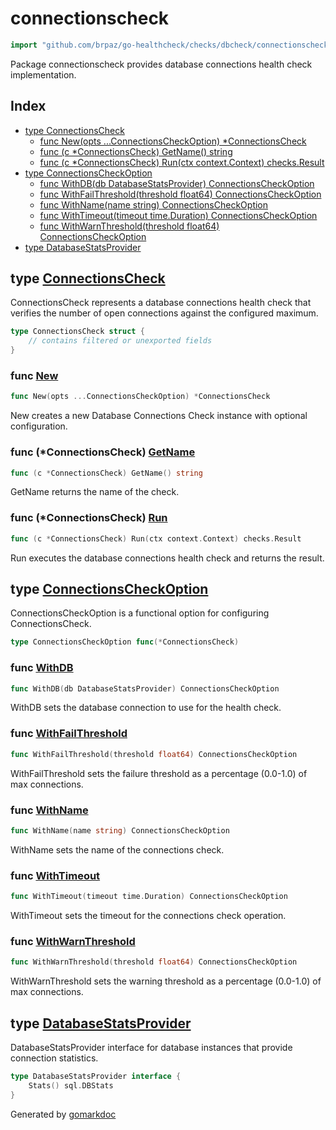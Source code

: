 <!-- Code generated by gomarkdoc. DO NOT EDIT -->

# connectionscheck

```go
import "github.com/brpaz/go-healthcheck/checks/dbcheck/connectionscheck"
```

Package connectionscheck provides database connections health check implementation.

## Index

- [type ConnectionsCheck](<#ConnectionsCheck>)
  - [func New\(opts ...ConnectionsCheckOption\) \*ConnectionsCheck](<#New>)
  - [func \(c \*ConnectionsCheck\) GetName\(\) string](<#ConnectionsCheck.GetName>)
  - [func \(c \*ConnectionsCheck\) Run\(ctx context.Context\) checks.Result](<#ConnectionsCheck.Run>)
- [type ConnectionsCheckOption](<#ConnectionsCheckOption>)
  - [func WithDB\(db DatabaseStatsProvider\) ConnectionsCheckOption](<#WithDB>)
  - [func WithFailThreshold\(threshold float64\) ConnectionsCheckOption](<#WithFailThreshold>)
  - [func WithName\(name string\) ConnectionsCheckOption](<#WithName>)
  - [func WithTimeout\(timeout time.Duration\) ConnectionsCheckOption](<#WithTimeout>)
  - [func WithWarnThreshold\(threshold float64\) ConnectionsCheckOption](<#WithWarnThreshold>)
- [type DatabaseStatsProvider](<#DatabaseStatsProvider>)


<a name="ConnectionsCheck"></a>
## type [ConnectionsCheck](<https://github.com/brpaz/go-healthcheck/blob/master/checks/dbcheck/connectionscheck/check.go#L26-L32>)

ConnectionsCheck represents a database connections health check that verifies the number of open connections against the configured maximum.

```go
type ConnectionsCheck struct {
    // contains filtered or unexported fields
}
```

<a name="New"></a>
### func [New](<https://github.com/brpaz/go-healthcheck/blob/master/checks/dbcheck/connectionscheck/check.go#L73>)

```go
func New(opts ...ConnectionsCheckOption) *ConnectionsCheck
```

New creates a new Database Connections Check instance with optional configuration.

<a name="ConnectionsCheck.GetName"></a>
### func \(\*ConnectionsCheck\) [GetName](<https://github.com/brpaz/go-healthcheck/blob/master/checks/dbcheck/connectionscheck/check.go#L90>)

```go
func (c *ConnectionsCheck) GetName() string
```

GetName returns the name of the check.

<a name="ConnectionsCheck.Run"></a>
### func \(\*ConnectionsCheck\) [Run](<https://github.com/brpaz/go-healthcheck/blob/master/checks/dbcheck/connectionscheck/check.go#L95>)

```go
func (c *ConnectionsCheck) Run(ctx context.Context) checks.Result
```

Run executes the database connections health check and returns the result.

<a name="ConnectionsCheckOption"></a>
## type [ConnectionsCheckOption](<https://github.com/brpaz/go-healthcheck/blob/master/checks/dbcheck/connectionscheck/check.go#L35>)

ConnectionsCheckOption is a functional option for configuring ConnectionsCheck.

```go
type ConnectionsCheckOption func(*ConnectionsCheck)
```

<a name="WithDB"></a>
### func [WithDB](<https://github.com/brpaz/go-healthcheck/blob/master/checks/dbcheck/connectionscheck/check.go#L45>)

```go
func WithDB(db DatabaseStatsProvider) ConnectionsCheckOption
```

WithDB sets the database connection to use for the health check.

<a name="WithFailThreshold"></a>
### func [WithFailThreshold](<https://github.com/brpaz/go-healthcheck/blob/master/checks/dbcheck/connectionscheck/check.go#L66>)

```go
func WithFailThreshold(threshold float64) ConnectionsCheckOption
```

WithFailThreshold sets the failure threshold as a percentage \(0.0\-1.0\) of max connections.

<a name="WithName"></a>
### func [WithName](<https://github.com/brpaz/go-healthcheck/blob/master/checks/dbcheck/connectionscheck/check.go#L38>)

```go
func WithName(name string) ConnectionsCheckOption
```

WithName sets the name of the connections check.

<a name="WithTimeout"></a>
### func [WithTimeout](<https://github.com/brpaz/go-healthcheck/blob/master/checks/dbcheck/connectionscheck/check.go#L52>)

```go
func WithTimeout(timeout time.Duration) ConnectionsCheckOption
```

WithTimeout sets the timeout for the connections check operation.

<a name="WithWarnThreshold"></a>
### func [WithWarnThreshold](<https://github.com/brpaz/go-healthcheck/blob/master/checks/dbcheck/connectionscheck/check.go#L59>)

```go
func WithWarnThreshold(threshold float64) ConnectionsCheckOption
```

WithWarnThreshold sets the warning threshold as a percentage \(0.0\-1.0\) of max connections.

<a name="DatabaseStatsProvider"></a>
## type [DatabaseStatsProvider](<https://github.com/brpaz/go-healthcheck/blob/master/checks/dbcheck/connectionscheck/check.go#L20-L22>)

DatabaseStatsProvider interface for database instances that provide connection statistics.

```go
type DatabaseStatsProvider interface {
    Stats() sql.DBStats
}
```

Generated by [gomarkdoc](<https://github.com/princjef/gomarkdoc>)
